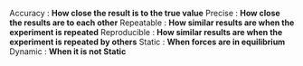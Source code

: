 Accuracy : **How close the result is to the true value**
Precise : **How close the results are to each other**
Repeatable : **How similar results are when the experiment is repeated**
Reproducible : **How similar results are when the experiment is repeated by others**
Static : **When forces are in equilibrium**
Dynamic : **When it is not Static**